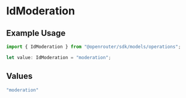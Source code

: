 # IdModeration

## Example Usage

```typescript
import { IdModeration } from "@openrouter/sdk/models/operations";

let value: IdModeration = "moderation";
```

## Values

```typescript
"moderation"
```